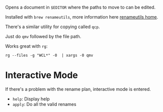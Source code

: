 Opens a document in `$EDITOR` where the paths to move to can be edited.

Installed with `brew renameutils`, more information here [renameutils home](http://www.nongnu.org/renameutils/).

There's a similar utility for copying called `qcp`.

Just do `qmv` followed by the file path.

Works great with `rg`:

	rg --files -g "WCL*" -0  | xargs -0 qmv

# Interactive Mode

If there's a problem with the rename plan, interactive mode is entered.

- `help`: Display help
- `apply`: Do all the valid renames
